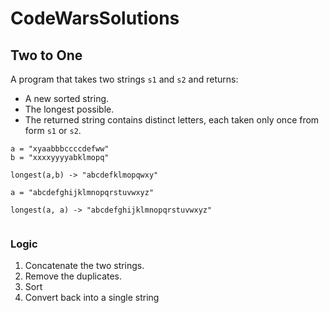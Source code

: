 # CodeWarsSolutions

## Two to One

A program that takes two strings `s1` and `s2` and returns:

- A new sorted string.
- The longest possible.
- The returned string contains distinct letters, each taken only once from form `s1` or `s2`.

```example
a = "xyaabbbccccdefww"
b = "xxxxyyyyabklmopq"

longest(a,b) -> "abcdefklmopqwxy"

a = "abcdefghijklmnopqrstuvwxyz"

longest(a, a) -> "abcdefghijklmnopqrstuvwxyz" 


```

### Logic

1. Concatenate the two strings.
2. Remove the duplicates.
3. Sort
4. Convert back into a single string